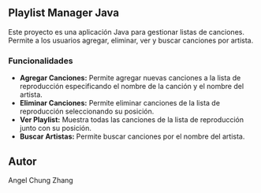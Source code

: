 ## Playlist Manager Java

Este proyecto es una aplicación Java para gestionar listas de canciones.
Permite a los usuarios agregar, eliminar, ver y buscar canciones por artista.

### Funcionalidades

- **Agregar Canciones:** Permite agregar nuevas canciones a la lista de reproducción especificando el nombre de la canción y el nombre del artista.
- **Eliminar Canciones:** Permite eliminar canciones de la lista de reproducción seleccionando su posición.
- **Ver Playlist:** Muestra todas las canciones de la lista de reproducción junto con su posición.
- **Buscar Artistas:** Permite buscar canciones por el nombre del artista.

## Autor

Angel Chung Zhang
